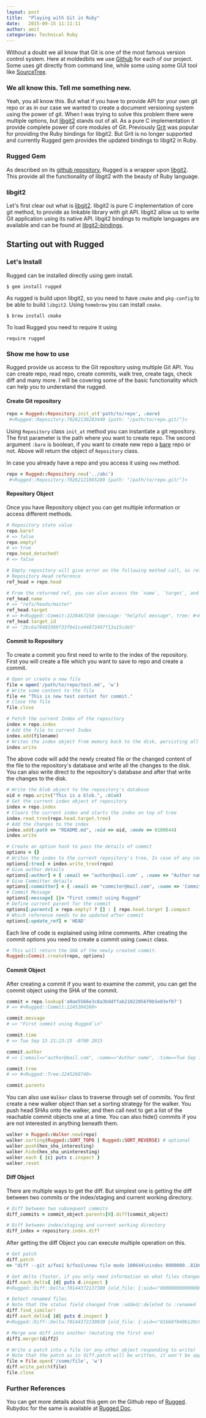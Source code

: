 ```yaml
---
layout: post
title:  "Playing with Git in Ruby"
date:   2015-09-15 11:11:11
author: amit
categories: Technical Ruby
---
```

Without a doubt we all know that Git is one of the most famous version control system. Here at moldedbits we use [Github][5c4dd6b1] for each of our project. Some uses git directly from command line, while some using some GUI tool like [SourceTree][c30c4e2e].

### We all know this. Tell me something new.

Yeah, you all know this. But what if you have to provide API for your own git repo or as in our case we wanted to create a document versioning system using the power of git. When I was trying to solve this problem there were multiple options, but [libgit2][5f46323f] stands out of all. As a pure C implementation it provide complete power of core modules of Git. Previously [Grit][bf9bf480] was popular for providing the Ruby bindings for libgit2. But Grit is no longer supported and currently Rugged gem provides the updated bindings to libgit2 in Ruby.

### Rugged Gem
As described on its [github repository][3ecfc539], Rugged is a wrapper upon [libgit2][5f46323f]. This provide all the functionality of libgit2 with the beauty of Ruby language.

### libgit2
Let's first clear out what is [libgit2][7199ea7a]. libgit2 is pure C implementation of core git method, to provide as linkable library with git API. libgit2 allow us to write Git application using its native API. libgit2 bindings to multiple languages are available and can be found at [libgit2-bindings][09f9859e].

## Starting out with Rugged

### Let's Install

Rugged can be installed directly using gem install.

`$ gem install rugged`

As rugged is build upon libgit2, so you need to have `cmake` and `pkg-config` to be able to build `libgit2`. Using `homebrew` you can install `cmake`.

`$ brew install cmake`

To load Rugged you need to require it using

`require rugged`

### Show me how to use

Rugged provide us access to the Git repository using multiple Git API. You can create repo, read repo, create commits, walk tree, create tags, check diff and many more. I will be covering some of the basic functionality which can help you to understand the rugged.

#### Create Git repository
```Ruby
repo = Rugged::Repository.init_at('path/to/repo', :bare)
 #<Rugged::Repository:70262130283440 {path: "/path/to/repo.git/"}>
```

Using `Repository` class `init_at` method you can instantiate a git repository. The first parameter is the path where you want to create repo. The second argument `:bare` is boolean, if you want to create new repo a [bare][712a3aeb] repo or not. Above will return the object of `Repository` class.

In case you already have a repo and you access it using `new` method.

```Ruby
repo = Rugged::Repository.new('../abc')
 #<Rugged::Repository:70262121865280 {path: "/path/to/repo.git/"}>
```

#### Repository Object

Once you have Repository object you can get multiple information or access different methods.

```Ruby
# Repository state value
repo.bare?
# => false
repo.empty?
# => true
repo.head_detached?
# => false

# Empty repository will give error on the following method call, as reference to the head not exist in empty repository.
# Repository Head reference
ref_head = repo.head

# From the returned ref, you can also access the `name`, `target`, and target SHA:
ref_head.name
# => "refs/heads/master"
ref_head.target
# => #<Rugged::Commit:2228467250 {message: "helpful message", tree: #<Rugged::Tree:2228467260 {oid: 5d6f29220a0783b8085134df14ec4d960b6c3bf2}>}>
ref_head.target_id
# => "2bc6a70483369f33f641ca44873497f13a15cde5"
```

#### Commit to Repository

To create a commit you first need to write to the index of the repository. First you will create a file which you want to save to repo and create a commit.

```Ruby
# Open or create a new file
file = open('/path/to/repo/test.md', 'w')
# Write some content to the file
file << "This is new test content for commit."
# Close the file
file.close

# Fetch the current Index of the repository
index = repo.index
# Add the file to current Index
index.add(filename)
# Writes the index object from memory back to the disk, persisting all changes.
index.write
```

The above code will add the newly created file or the changed content of the file to the repository's database and write all the changes to the disk. You can also write direct to the repository's database and after that write the changes to the disk.

```Ruby
# Write the blob object to the repository's database
oid = repo.write("This is a blob.", :blob)
# Get the current index object of repository
index = repo.index
# Clears the current index and starts the index on top of tree
index.read_tree(repo.head.target.tree)
# Add the changes to the index
index.add(:path => "README.md", :oid => oid, :mode => 0100644)
index.write
```

```Ruby
# Create an option hash to pass the details of commit
options = {}
# Writes the index to the current repository's tree, In case of any conflict this will fail
options[:tree] = index.write_tree(repo)
# Give author details
options[:author] = { :email => "author@mail.com" , :name => "Author name", :time => Time.now }
# Give Committer details
options[:committer] = { :email => "commiter@mail.com", :name => 'Committer name', :time => Time.now }
# Commit Message
options[:message] ||= "First commit using Rugged"
# Define current parent for the commit
options[:parents] = repo.empty? ? [] : [ repo.head.target ].compact
# Which reference needs to be updated after commit
options[:update_ref] = 'HEAD'
```

Each line of code is explained using inline comments. After creating the commit options you need to create a commit using `Commit` class.

```Ruby
# This will return the SHA of the newly created commit.
Rugged::Commit.create(repo, options)

```

#### Commit Object

After creating a commit if you want to examine the commit, you can get the commit object using the SHA of the commit.

```Ruby
commit = repo.lookup('a0ae5566e3c8a3bddffab21022056f0b5e03ef07')
# => #<Rugged::Commit:2245304380>

commit.message
# => "First commit using Rugged`\n"

commit.time
# => Tue Sep 15 21:23:25 -0700 2015

commit.author
# => {:email=>"author@mail.com", :name=>"Author name", :time=>Tue Sep 15 21:23:25 -0700 2015}

commit.tree
# => #<Rugged::Tree:2245269740>

commit.parents
```
You can also use `Walker` class to traverse through set of commits. You first create a new walker object than set a sorting strategy for the walker. You push head SHAs onto the walker, and then call next to get a list of the reachable commit objects one at a time. You can also hide() commits if you are not interested in anything beneath them.

```Ruby
walker = Rugged::Walker.new(repo)
walker.sorting(Rugged::SORT_TOPO | Rugged::SORT_REVERSE) # optional
walker.push(hex_sha_interesting)
walker.hide(hex_sha_uninteresting)
walker.each { |c| puts c.inspect }
walker.reset
```

#### Diff Object

There are multiple ways to get the diff. But simplest one is getting the diff between two commits  or the index/staging and current working directory.

```Ruby
# Diff between two subsequent commits
diff_commits = commit_object.parents[0].diff(commit_object)

# Diff between index/staging and current working directory
diff_index = repository.index.diff

```
After getting the diff Object you can execute multiple operation on this.

```Ruby
# Get patch
diff.patch
=> "diff --git a/foo1 b/foo1\nnew file mode 100644\nindex 0000000..81b68f0\n--- /dev/null\n+++ b/foo1\n@@ -0,0 +1,2 @@\n+abc\n+add line1\ndiff --git a/txt1 b/txt1\ndeleted file mode 100644\nindex 81b68f0..0000000\n--- a/txt1\n+++ /dev/null\n@@ -1,2 +0,0 @@\n-abc\n-add line1\ndiff --git a/txt2 b/txt2\nindex a7bb42f..a357de7 100644\n--- a/txt2\n+++ b/txt2\n@@ -1,2 +1,3 @@\n abc2\n add line2-1\n+add line2-2\n"

# Get delta (faster, if you only need information on what files changed)
diff.each_delta{ |d| puts d.inspect }
#<Rugged::Diff::Delta:70144372137380 {old_file: {:oid=>"0000000000000000000000000000000000000000", :path=>"foo1", :size=>0, :flags=>6, :mode=>0}, new_file: {:oid=>"81b68f040b120c9627518213f7fc317d1ed18e1c", :path=>"foo1", :size=>14, :flags=>6, :mode=>33188}, similarity: 0, status: :added>

# Detect renamed files
# Note that the status field changed from :added/:deleted to :renamed
diff.find_similar!
diff.each_delta{ |d| puts d.inspect }
#<Rugged::Diff::Delta:70144372230920 {old_file: {:oid=>"81b68f040b120c9627518213f7fc317d1ed18e1c", :path=>"txt1", :size=>14, :flags=>6, :mode=>33188}, new_file: {:oid=>"81b68f040b120c9627518213f7fc317d1ed18e1c", :path=>"foo1", :size=>14, :flags=>6, :mode=>33188}, similarity: 100, status: :renamed>

# Merge one diff into another (mutating the first one)
diff1.merge!(diff2)

# Write a patch into a file (or any other object responding to write)
# Note that the patch as in diff.patch will be written, it won't be applied
file = File.open('/some/file', 'w')
diff.write_patch(file)
file.close
```

### Further References

You can get more details about this gem on the Github repo of [Rugged][3ecfc539].
Rubydoc for the same is available at [Rugged Doc][0fad1dd5].

  [0fad1dd5]: http://www.rubydoc.info/github/libgit2/rugged "Rugged Doc"
  [bf9bf480]: https://github.com/mojombo/grit/ "Grit"
  [712a3aeb]: http://www.saintsjd.com/2011/01/what-is-a-bare-git-repository/ "bare"
  [3ecfc539]: https://github.com/libgit2/rugged "Rugged"
  [5f46323f]: https://github.com/libgit2/libgit2 "libgit2"
  [7199ea7a]: https://github.com/libgit2/libgit2 "libgit2"
  [09f9859e]: https://github.com/libgit2/libgit2#language-bindings "libgit2-bindings"
  [21fa2960]: https://github.com/mojombo/grit/ "Grit Gem"
  [5c4dd6b1]: https://github.com "Github"
  [c30c4e2e]: https://www.sourcetreeapp.com "Source Tree"
